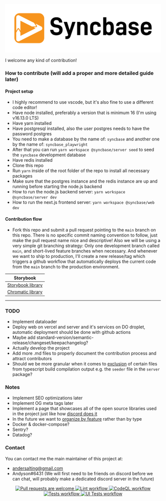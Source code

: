 <p align="center">
  <a href="http://syncbase.tv">
    <img alt="Brand logo" src="logo.svg">
  </a>
</p>

I welcome any kind of contribution!

### How to contribute (will add a proper and more detailed guide later)

#### Project setup

- I highly recommend to use vscode, but it's also fine to use a different code editor!
- Have node installed, preferably a version that is minimum 16 (I'm using v16.13.0 LTS)
- Have yarn installed
- Have postgresql installed, also the user postgres needs to have the password postgres
- You need to make a database by the name of: `syncbase` and another one by the name of: `syncbase_playwright`
- After that you can run `yarn workspace @syncbase/server seed` to seed the `syncbase` development database
- Have redis installed
- Clone this repo
- Run `yarn` inside of the root folder of the repo to install all necessary packages
- Make sure that the postgres instance and the redis instance are up and running before starting the node.js backend
- How to run the node.js backend server: `yarn workspace @syncbase/server dev`
- How to run the next.js frontend server: `yarn workspace @syncbase/web dev`

#### Contribution flow

- Fork this repo and submit a pull request pointing to the `main` branch on this repo. There is no specific commit naming convention to follow, just make the pull request name nice and descriptive! Also we will be using a very simple git branching strategy: Only one development branch called `main`, and short-lived feature branches when necessary. And whenever we want to ship to production, I'll create a new release/tag which triggers a github workflow that automatically deploys the current code from the `main` branch to the production environment.

| Storybook                                                                                         |
| ------------------------------------------------------------------------------------------------- |
| [Storybook library](https://main--619aa417876c17003a24f46a.chromatic.com)                         |
| [Chromatic library](https://www.chromatic.com/library?appId=619aa417876c17003a24f46a&branch=main) |

---

### TODO

- Implement dataloader
- Deploy web on vercel and server and it's services on DO droplet, automatic deployment should be done with github actions
- Maybe add standard-version/semantic-release/changeset/keepachangelog?
- Actually develop the project
- Add more .md files to properly document the contribution process and attract contributors
- Should we be more granular when it comes to [exclusion](https://bobbyhadz.com/blog/typescript-exclude-test-files-from-compilation) of certain files from typescript build compilation
  output e.g. the `seeder` file in the `server` package?

### Notes

- Implement SEO optimizations later
- Implement OG meta tags later
- Implement a page that showcases all of the open source libraries used in the project just like how [discord does it](https://discord.com/acknowledgements)
- In the future we want to [organize by feature](https://softwareengineering.stackexchange.com/questions/338597/folder-by-type-or-folder-by-feature) rather than by type
- Docker & docker-compose?
- Sentry?
- Datadog?

### Contact

You can contact me the main maintainer of this project at:

- andersalting@gmail.com
- Andyson#6431 (We will first need to be friends on discord before we can chat, will probably make a dedicated discord server in the future)

<p align="center">
  <a href="https://github.com/AndysonDK/syncbase/pulls">
    <img alt="Pull requests are welcome" src="https://img.shields.io/badge/PRs-welcome-brightgreen.svg">
  </a>
  <a href="https://github.com/AndysonDK/syncbase/actions/workflows/lint.yml">
    <img alt="Lint workflow" src="https://img.shields.io/github/workflow/status/AndysonDK/syncbase/Lint?label=Lint">
  </a>
  <a href="https://github.com/AndysonDK/syncbase/actions/workflows/codeql.yml">
    <img alt="CodeQL workflow" src="https://img.shields.io/github/workflow/status/AndysonDK/syncbase/CodeQL?label=CodeQL">
  </a>
  <a href="https://github.com/AndysonDK/syncbase/actions/workflows/tests.yml">
    <img alt="Tests workflow" src="https://img.shields.io/github/workflow/status/AndysonDK/syncbase/Tests?label=Tests">
  </a>
  <a href="https://github.com/AndysonDK/syncbase/actions/workflows/ui_tests.yml">
    <img alt="UI Tests workflow" src="https://img.shields.io/github/workflow/status/AndysonDK/syncbase/UI%20Tests?label=UI%20Tests">
  </a>
<p>
